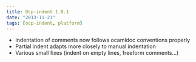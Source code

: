 ```yaml
---
title: Ocp-indent 1.0.1
date: "2013-11-21"
tags: [ocp-indent, platform]
---
```


* Indentation of comments now follows ocamldoc conventions properly
* Partial indent adapts more closely to manual indentation
* Various small fixes (indent on empty lines, freeform comments...)
